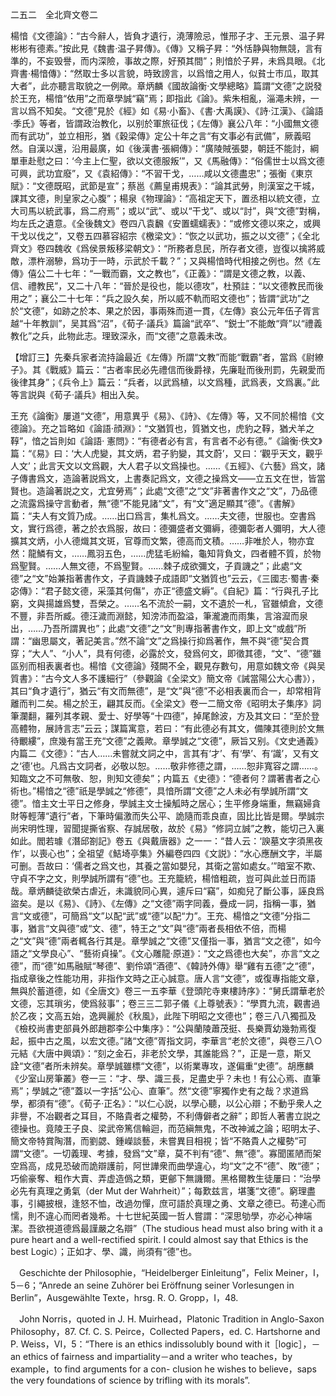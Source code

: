 二五二　全北齊文卷二

楊愔《文德論》：“古今辭人，皆負才遺行，澆薄險忌，惟邢子才、王元景、温子昇彬彬有德素。”按此見《魏書·温子昇傳》。《傳》又稱子昇：“外恬静與物無競，言有準的，不妄毁譽，而内深險，事故之際，好預其間”；則愔於子昇，未爲具眼。《北齊書·楊愔傳》：“然取士多以言貌，時致謗言，以爲愔之用人，似貧士市瓜，取其大者”，此亦聽言取貌之一例歟。章炳麟《國故論衡·文學總略》篇謂“文德”之説發於王充，楊愔“依用”之而章學誠“竊”焉；即指此《論》。紫朱相亂，淄澠未辨，一言以爲不知矣。“文德”見於《經》如《易·小畜》、《書·大禹謨》、《詩·江漢》、《論語·季氏》等者，皆謂政治教化，以别於軍旅征伐；《左傳》襄公八年：“小國無文德而有武功”，並立相形，猶《穀梁傳》定公十年之言“有文事必有武備”，厥義昭然。自漢以還，沿用最廣，如《後漢書·張綱傳》：“廣陵賊張嬰，朝廷不能討，綱單車赴慰之曰：‘今主上仁聖，欲以文德服叛’”，又《馬融傳》：“俗儒世士以爲文德可興，武功宜廢”，又《袁紹傳》：“不習干戈，……咸以文德盡忠”；張衡《東京賦》：“文德既昭，武節是宣”；蔡邕《薦皇甫規表》：“論其武勞，則漢室之干城，課其文德，則皇家之心腹”；楊泉《物理論》：“高祖定天下，置丞相以統文德，立大司馬以統武事，爲二府焉”；或以“武”、或以“干戈”、或以“討”，與“文德”對稱，均左氏之遺意。《全後魏文》卷四八袁飜《安置蠕蠕表》：“或修文德以來之，或興干戈以伐之”，又卷五四慕容紹宗《檄梁文》：“恢之以武功，振之以文德”；《全北齊文》卷四魏收《爲侯景叛移梁朝文》：“所務者息民，所存者文德，豈復以擒將威敵，漂杵溺驂，爲功于一時，示武於千載？”；又與楊愔時代相接之例也。然《左傳》僖公二十七年：“一戰而霸，文之教也”，《正義》：“謂是文德之教，以義、信、禮教民”，又二十八年：“晉於是役也，能以德攻”，杜預註：“以文德教民而後用之”；襄公二十七年：“兵之設久矣，所以威不軌而昭文德也”；皆謂“武功”之於“文德”，如跡之於本、果之於因，事兩殊而道一貫，《左傳》哀公元年伍子胥言越“十年教訓”，吴其爲“沼”，《荀子·議兵》篇論“武卒”、“鋭士”不能敵“齊”以“禮義教化”之兵，此物此志。理致深永，而“文德”之意義未改。

【增訂三】先秦兵家者流持論最近《左傳》所謂“文教”而能“戰霸”者，當爲《尉繚子》。其《戰威》篇云：“古者率民必先禮信而後爵禄，先廉耻而後刑罰，先親愛而後律其身”；《兵令上》篇云：“兵者，以武爲植，以文爲種，武爲表，文爲裏。”此等言説與《荀子·議兵》相出入矣。

王充《論衡》屢道“文德”，用意異乎《易》、《詩》、《左傳》等，又不同於楊愔《文德論》。充之旨略如《論語·顔淵》：“文猶質也，質猶文也，虎豹之鞟，猶犬羊之鞟”，愔之旨則如《論語·
憲問》：“有德者必有言，有言者不必有德。”《論衡·佚文》篇：“《易》曰：‘大人虎變，其文炳，君子豹變，其文蔚’，又曰：‘觀乎天文，觀乎人文’；此言天文以文爲觀，大人君子以文爲操也。……《五經》、《六藝》爲文，諸子傳書爲文，造論著説爲文，上書奏記爲文，文德之操爲文——立五文在世，皆當賢也。造論著説之文，尤宜勞焉”；此處“文德”之“文”非著書作文之“文”，乃品德之流露爲操守言動者，無“德”不能見諸“文”，有“文”適足顯其“德”。《書解》篇：“夫人有文質乃成。……出口爲言，集札爲文。……夫文德，世服也。空書爲文，實行爲德，著之於衣爲服，故曰：德彌盛者文彌縟，德彌彰者人彌明，大人德擴其文炳，小人德熾其文斑，官尊而文繁，德高而文積。……非唯於人，物亦宜然：龍鱗有文，……鳳羽五色，……虎猛毛紛綸，龜知背負文，四者體不質，於物爲聖賢。……人無文德，不爲聖賢。……棘子成欲彌文，子貢譏之”；此處“文德”之“文”始兼指著書作文，子貢譏棘子成語即“文猶質也”云云，《三國志·蜀書·秦宓傳》：“君子懿文德，采藻其何傷”，亦正“德盛文縟”。《自紀》篇：“行與孔子比窮，文與揚雄爲雙，吾榮之。……名不流於一嗣，文不遺於一札，官雖傾倉，文德不豐，非吾所臧。德汪濊而淵懿，知滂沛而盈溢，筆瀧漉而雨集，言溶㵠而泉出，……乃吾所謂異也”；此處“文德”之“文”則專指著書作文，即上文“或戲”所謂：“幽思屬文，著記美言。”然不論“文”之爲操行抑爲著作，無不與“德”契合貫穿；“大人”、“小人”，具有何德，必露於文，發爲何文，即徵其德，“文”、“德”雖區别而相表裏者也。楊愔《文德論》殘闕不全，觀見存數句，用意如魏文帝《與吴質書》：“古今文人多不護細行”（參觀論《全梁文》簡文帝《誡當陽公大心書》），其曰“負才遺行”，猶云“有文而無德”，是“文”與“德”不必相表裏而合一，却常相背離而判二矣。楊之於王，翩其反而。《全梁文》卷一二簡文帝《昭明太子集序》詞筆瀾翻，羅列其孝親、愛士、好學等“十四德”，掉尾餘波，方及其文曰：“至於登高體物，展詩言志”云云；謀篇寓意，若曰：“有此德必有其文，備陳其德則於文無待覼縷”，庶幾有當王充“文德”之義歟。章學誠之“文德”，厥旨又别。《文史通義》内篇二《文德》：“古人……未嘗就文詞之中，言其有‘才’、有‘學’、有‘識’，又有文之‘德’也。凡爲古文詞者，必敬以恕。……敬非修德之謂，……恕非寬容之謂……。知臨文之不可無敬、恕，則知文德矣”；内篇五《史德》：“德者何？謂著書者之心術也。”楊愔之“德”祇是學誠之“修德”，具愔所謂“文德”之人未必有學誠所謂“文德”。愔主文士平日之修身，學誠主文士操觚時之居心；生平修身端重，無竊婦貪財等輕薄“遺行”者，下筆時偏激而失公平、詭隨而乖良直，固比比皆是爾。學誠宗尚宋明性理，習聞提撕省察、存誠居敬，故於《易》“修詞立誠”之教，能切己入裏如此。閻若璩《潛邱劄記》卷五《與戴唐器》之一一：“昔人云：‘諛墓文字須黑夜作’，以喪心也”；全祖望《鮚埼亭集》外編卷四四《文説》：“水心應酬文字，半屬可删。吾故曰：‘儒者之爲文也，其養之當如嬰兒，其衛之當如處女。’”暗室不欺、守貞不字之文，則學誠所謂有“德”也。王充籠統，楊愔粗疏，豈可與此並日而語哉。章炳麟徒欲榮古虐近，未識貌同心異，遽斥曰“竊”，如痴兒了斷公事，誣良爲盜矣。是以《易》、《詩》、《左傳》之“文德”兩字同義，疊成一詞，指稱一事，猶言“文或德”，可簡爲“文”以配“武”或“德”以配“力”。王充、楊愔之“文德”分指二事，猶言“文與德”或“文、德”，特王之“文”與“德”兩者長相依不倍，而楊之“文”與“德”兩者輒各行其是。章學誠之“文德”又僅指一事，猶言“文之德”，如今語之“文學良心”、“藝術貞操”。《文心雕龍·原道》：“文之爲德也大矣”，亦言“文之德”，而“德”如馬融賦“琴德”、劉伶頌“酒德”、《韓詩外傳》舉“雞有五德”之“德”，指成章後之性能功用，非指作文時之正心誠意。唐人言“文德”，或復專指能文章，無與於蓄道德，如《全唐文》卷三一五李華《登頭陀寺東樓詩序》：“舅氏謂華老於文德，忘其瑣劣，使爲敍事”；卷三三二郭子儀《上尊號表》：“學貫九流，觀書過於乙夜；文高五始，逸興麗於《秋風》，此陛下明昭之文德也”；卷三八八獨孤及《檢校尚書吏部員外郎趙郡李公中集序》：“公與蘭陵蕭茂挺、長樂賈幼幾勃焉復起，振中古之風，以宏文德。”諸“文德”胥指文詞，李華言“老於文德”，與卷三八○元結《大唐中興頌》：“刻之金石，非老於文學，其誰能爲？”，正是一意，斯又詮“文德”者所未辨矣。章學誠雖標“文德”，以術業專攻，遂偏重“史德”。胡應麟《少室山房筆叢》卷一三：“才、學、識三長，足盡史乎？未也！有公心焉、直筆焉”；學誠之“德”蓋以一字括“公心、直筆”。然“文德”寧獨作史有之哉？求道爲學，都須有“德”。《荀子·正名》：“以仁心説，以學心聽，以公心辯；不動乎衆人之非譽，不冶觀者之耳目，不賂貴者之權勢，不利傳僻者之辭”；即哲人著書立説之德操也。竟陵王子良、梁武帝篤信輪迴，而范縝無鬼，不改神滅之論；昭明太子、簡文帝特賞陶潛，而劉勰、鍾嶸談藝，未嘗異目相視；皆“不賂貴人之權勢”可謂“文德”。一切義理、考據，發爲“文”章，莫不判有“德”、無“德”。寡聞匿陋而架空爲高，成見恐破而詭辯護前，阿世譁衆而曲學違心，均“文”之不“德”、敗“德”；巧偷豪奪、粗作大賣、弄虚造僞之類，更鄶下無譏爾。黑格爾教生徒屢曰：“治學必先有真理之勇氣（der Mut der Wahrheit）”；每歎兹言，堪箋“文德”。窮理盡事，引繩披根，逢怒不恤，改過勿憚，庶可語於真理之勇、文章之德已。苟達心而懦，則不違心而罔者幾希。十七世紀英國一哲人嘗謂：“深思劬學，亦必心神端潔。吾欲視道德爲最謹嚴之名辯”（The studious head must also bring with it a pure heart and a well-rectified spirit. I could almost say that Ethics is the best Logic）；正如才、學、識，尚須有“德”也。











　Geschichte der Philosophie，“Heidelberger Einleitung”，Felix Meiner，I，5－6；“Anrede an seine Zuhörer bei Eröffnung seiner Vorlesungen in Berlin”，Ausgewählte Texte，hrsg. R. O. Gropp，I，48.

　John Norris，quoted in J. H. Muirhead，Platonic Tradition in Anglo-Saxon Philosophy，87. Cf. C. S. Peirce，Collected Papers，ed. C. Hartshorne and P. Weiss，VI，5：“There is an ethics indissolubly bound with it［logic］，－an ethics of fairness and impartiality－and a writer who teaches，by example，to find arguments for a con-
clusion he wishes to believe，saps the very foundations of science by trifling with its morals”.